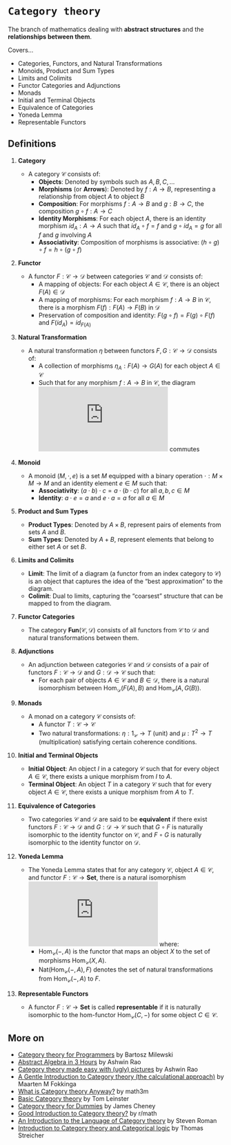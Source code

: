 # `Category theory`

The branch of mathematics dealing with **abstract structures** and the **relationships between them**.

Covers...

* Categories, Functors, and Natural Transformations
* Monoids, Product and Sum Types
* Limits and Colimits
* Functor Categories and Adjunctions
* Monads 
* Initial and Terminal Objects
* Equivalence of Categories
* Yoneda Lemma
* Representable Functors

## Definitions

1. **Category**
    * A category $\mathcal{C}$ consists of:
        * **Objects**: Denoted by symbols such as $A, B, C, \ldots$
        * **Morphisms** (or **Arrows**): Denoted by $f: A \to B$, representing a relationship from object $A$ to object $B$
        * **Composition**: For morphisms $f: A \to B$ and $g: B \to C$, the composition $g \circ f: A \to C$
        * **Identity Morphisms**: For each object $A$, there is an identity morphism $id_A: A \to A$ such that $id_A \circ f = f$ and $g \circ id_A = g$ for all $f$ and $g$ involving $A$
        * **Associativity**: Composition of morphisms is associative: $(h \circ g) \circ f = h \circ (g \circ f)$

2. **Functor**
    * A functor $F: \mathcal{C} \to \mathcal{D}$ between categories $\mathcal{C}$ and $\mathcal{D}$ consists of:
        * A mapping of objects: For each object $A \in \mathcal{C}$, there is an object $F(A) \in \mathcal{D}$
        * A mapping of morphisms: For each morphism $f: A \to B$ in $\mathcal{C}$, there is a morphism $F(f): F(A) \to F(B)$ in $\mathcal{D}$
        * Preservation of composition and identity: $F(g \circ f) = F(g) \circ F(f)$ and $F(id_A) = id_{F(A)}$

3. **Natural Transformation**
    * A natural transformation $\eta$ between functors $F, G: \mathcal{C} \to \mathcal{D}$ consists of:
        * A collection of morphisms $\eta_A: F(A) \to G(A)$ for each object $A \in \mathcal{C}$
        * Such that for any morphism $f: A \to B$ in $\mathcal{C}$, the diagram ![Diagram](https://latex.codecogs.com/png.latex?%5Cbegin%7Barray%7D%7Bccc%7D%0AF%28A%29%20%26%20%5Cxrightarrow%7B%5Ceta_A%7D%20%26%20G%28A%29%20%5C%5C%0A%5Cdownarrow%7BF%28f%29%7D%20%26%20%26%20%5Cdownarrow%7BG%28f%29%7D%20%5C%5C%0AF%28B%29%20%26%20%5Cxrightarrow%7B%5Ceta_B%7D%20%26%20G%28B%29%0A%5Cend%7Barray%7D) commutes

4. **Monoid**
    * A monoid $(M, \cdot, e)$ is a set $M$ equipped with a binary operation $\cdot: M \times M \to M$ and an identity element $e \in M$ such that:
        * **Associativity**: $(a \cdot b) \cdot c = a \cdot (b \cdot c)$ for all $a, b, c \in M$
        * **Identity**: $a \cdot e = a$ and $e \cdot a = a$ for all $a \in M$

5. **Product and Sum Types**
    * **Product Types**: Denoted by $A \times B$, represent pairs of elements from sets $A$ and $B$.
    * **Sum Types**: Denoted by $A + B$, represent elements that belong to either set $A$ or set $B$.

6. **Limits and Colimits**
    * **Limit**: The limit of a diagram (a functor from an index category to $\mathcal{C}$) is an object that captures the idea of the “best approximation” to the diagram.
    * **Colimit**: Dual to limits, capturing the “coarsest” structure that can be mapped to from the diagram.

7. **Functor Categories**
    * The category **Fun**$(\mathcal{C}, \mathcal{D})$ consists of all functors from $\mathcal{C}$ to $\mathcal{D}$ and natural transformations between them.

8. **Adjunctions**
    * An adjunction between categories $\mathcal{C}$ and $\mathcal{D}$ consists of a pair of functors $F: \mathcal{C} \to \mathcal{D}$ and $G: \mathcal{D} \to \mathcal{C}$ such that:
        * For each pair of objects $A \in \mathcal{C}$ and $B \in \mathcal{D}$, there is a natural isomorphism between $\text{Hom}_{\mathcal{D}}(F(A), B)$ and $\text{Hom}_{\mathcal{C}}(A, G(B))$.

9. **Monads**
    * A monad on a category $\mathcal{C}$ consists of:
        * A functor $T: \mathcal{C} \to \mathcal{C}$
        * Two natural transformations: $\eta: 1_{\mathcal{C}} \to T$ (unit) and $\mu: T^2 \to T$ (multiplication) satisfying certain coherence conditions.

10. **Initial and Terminal Objects**
    * **Initial Object**: An object $I$ in a category $\mathcal{C}$ such that for every object $A \in \mathcal{C}$, there exists a unique morphism from $I$ to $A$.
    * **Terminal Object**: An object $T$ in a category $\mathcal{C}$ such that for every object $A \in \mathcal{C}$, there exists a unique morphism from $A$ to $T$.

11. **Equivalence of Categories**
    * Two categories $\mathcal{C}$ and $\mathcal{D}$ are said to be **equivalent** if there exist functors $F: \mathcal{C} \to \mathcal{D}$ and $G: \mathcal{D} \to \mathcal{C}$ such that $G \circ F$ is naturally isomorphic to the identity functor on $\mathcal{C}$, and $F \circ G$ is naturally isomorphic to the identity functor on $\mathcal{D}$.

12. **Yoneda Lemma**
    * The Yoneda Lemma states that for any category $\mathcal{C}$, object $A \in \mathcal{C}$, and functor $F: \mathcal{C} \to \textbf{Set}$, there is a natural isomorphism ![\text{Nat}(\text{Hom}_{\mathcal{C}}(-, A), F) \cong F(A)](https://latex.codecogs.com/png.latex?%5Ctext%7BNat%7D%28%5Ctext%7BHom%7D_%7B%5Cmathcal%7BC%7D%7D%28-%2C%20A%29%2C%20F%29%20%5Ccong%20F%28A%29) where: 
        * $\text{Hom}_{\mathcal{C}}(-, A)$ is the functor that maps an object $X$ to the set of morphisms $\text{Hom}_{\mathcal{C}}(X, A)$.
        * $\text{Nat}(\text{Hom}_{\mathcal{C}}(-, A), F)$ denotes the set of natural transformations from $\text{Hom}_{\mathcal{C}}(-, A)$ to $F$.

13. **Representable Functors**
    * A functor $F: \mathcal{C} \to \textbf{Set}$ is called **representable** if it is naturally isomorphic to the hom-functor $\text{Hom}_{\mathcal{C}}(C, -)$ for some object $C \in \mathcal{C}$.

## More on

* [Category theory for Programmers](https://unglueit-files.s3.amazonaws.com/ebf/e90890f0a6ea420c9825657d6f3a851d.pdf) by Bartosz Milewski
* [Abstract Algebra in 3 Hours](https://www.slideshare.net/slideshow/abstract-algebra-in-3-hours/70763563) by Ashwin Rao
* [Category theory made easy with (ugly) pictures](https://www.slideshare.net/slideshow/category-theory-made-easy-with-ugly-pictures-73745930/73745930) by Ashwin Rao
* [A Gentle Introduction to Category theory (the calculational approach)](https://maartenfokkinga.github.io/utwente/mmf92b.pdf) by Maarten M Fokkinga
* [What is Category theory Anyway?](https://www.math3ma.com/blog/what-is-category-theory-anyway) by math3m
* [Basic Category theory](https://arxiv.org/pdf/1612.09375) by Tom Leinster
* [Category theory for Dummies](https://homepages.inf.ed.ac.uk/jcheney/presentations/ct4d1.pdf) by James Cheney
* [Good Introduction to Category theory?](https://www.reddit.com/r/math/comments/r4yoc0/good_introduction_to_category_theory/) by r/math
* [An Introduction to the Language of Category theory](http://www.ms.lt/derlius/StevenRoman-AnIntroductionToTheLanguageOfCategoryTheory.pdf) by Steven Roman
* [Introduction to Category theory and Categorical logic](https://www2.mathematik.tu-darmstadt.de/~streicher/CTCL.pdf) by Thomas Streicher